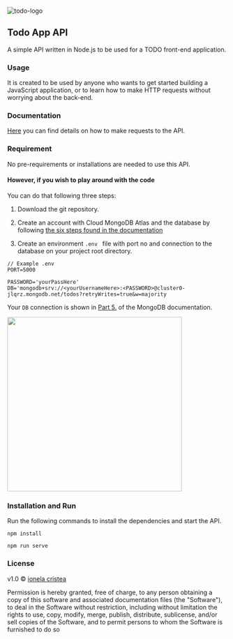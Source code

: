 ![todo-logo](./assets/todo.ico)
## Todo App API
A simple API written in Node.js to be used for a TODO front-end application.

### Usage

It is created to be used by anyone who wants to get started building a JavaScript application, or to learn how to make HTTP requests without worrying about the back-end.

### Documentation
<!--TODO: add link to the swagger doc-->

[Here](https://github.com/oanaCristeaC) you can find details on how to make requests to the API. 

### Requirement

No pre-requirements or installations are needed to use this API. <br>

#### However, if you wish to play around with the code

You can do that following three steps: <br>
1. Download the git repository.<br>

2. Create an account with Cloud MongoDB Atlas and the database by following [the six steps found in the documentation](https://docs.atlas.mongodb.com/getting-started/)<br>

3. Create an environment ``` .env  ``` file with port no and connection to the database on your project root directory. <br>

```
// Example .env
PORT=5000

PASSWORD='yourPassHere'
DB='mongodb+srv://<yourUsernameHere>:<PASSWORD>@cluster0-jlqrz.mongodb.net/todos?retryWrites=true&w=majority

```
 
Your ``` DB ``` connection is shown in [Part 5.](https://docs.atlas.mongodb.com/tutorial/connect-to-your-cluster/) of the MongoDB documentation. <br>

<img src="https://docs.atlas.mongodb.com/_images/gswa-driver-cso-example.png"  width="400"><br>


### Installation and Run 

Run the following commands to install the dependencies and start the API.

```
npm install

npm run serve
``` 

### License

v1.0 &copy; [ionela cristea](https://github.com/oanaCristeaC)

Permission is hereby granted, free of charge, to any person obtaining a copy
of this software and associated documentation files (the "Software"), to deal
in the Software without restriction, including without limitation the rights
to use, copy, modify, merge, publish, distribute, sublicense, and/or sell
copies of the Software, and to permit persons to whom the Software is
furnished to do so




